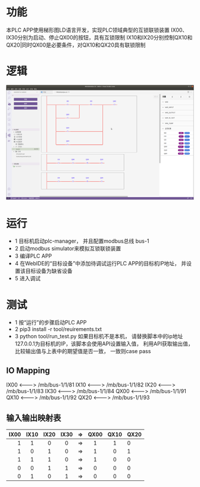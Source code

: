 # 功能
  本PLC APP使用梯形图LD语言开发，实现PLC领域典型的互锁联锁装置
  IX00、IX30分别为启动、停止QX00的按钮，具有互锁限制
  IX10和IX20分别控制QX10和QX20|同时QX00是必要条件，对QX10和QX20具有联锁限制

# 逻辑
![](./Doc/ld.png)

# 运行
- 1 目标机启动plc-manager， 并且配置modbus总线 bus-1
- 2 启动modbus simulator来模拟互锁联锁装置
- 3 编译PLC APP
- 4 在WebIDE的“目标设备”中添加待调试运行PLC APP的目标机IP地址， 并设置该目标设备为缺省设备
- 5 进入调试 

# 测试
 - 1 按“运行”的步骤启动PLC APP
 - 2 pip3 install -r tool/reuirements.txt
 - 3 python tool/run_test.py
   如果目标机不是本机， 请替换脚本中的ip地址127.0.0.1为目标机的IP，该脚本会使用API设置输入值， 利用API获取输出值，比较输出值与上表中的期望值是否一致， 一致则case pass   

## IO Mapping
  IX00 <---> /mb/bus-1/1/81
  IX10 <---> /mb/bus-1/1/82
  IX20 <---> /mb/bus-1/1/83
  IX30 <---> /mb/bus-1/1/84
  QX00 <---> /mb/bus-1/1/91
  QX10 <---> /mb/bus-1/1/92
  QX20 <---> /mb/bus-1/1/93
   
## 输入输出映射表
  IX00|IX10|IX20|IX30|=>|QX00|QX10|QX20
  -:|:-:|:-:|:-:|:-:|:-:|:-:|:-
  1|1|0|0|=>|1|1|0
  1|0|1|0|=>|1|0|1
  1|1|1|0|=>|1|0|0
  0|0|1|1|=>|0|0|0
  0|1|0|1|=>|0|0|0
    










